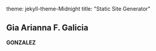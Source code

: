 theme: jekyll-theme-Midnight
title:  "Static Site Generator"
## Gia Arianna F. Galicia
**GONZALEZ**
